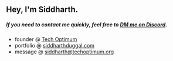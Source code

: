 
## Hey, I'm Siddharth.
##### If you need to contact me quickly, feel free to <a href="https://discord.com/users/910659572199464990"> DM me on Discord</a>. 



-  founder @ [Tech Optimum](https://github.com/TechOptimum)
-  portfolio @ [siddharthduggal.com](https://siddharthduggal.com)
-  message @ [siddharth@techoptimum.org](mailto:siddharth@techoptimum.org)

